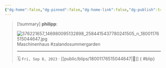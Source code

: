 ```yaml
---
{"dg-home":false,"dg-pinned":false,"dg-home-link":false,"dg-publish":true,"type":"blip","disabled rules":["yaml-title","yaml-title-alias","file-name-heading"],"title":"philipp on instagram @ 2023-09-08","created-date":"2023-09-08T19:00:00","updated-date":"2025-05-02T17:43:08","dg-path":"blips/18001176515044647.md","permalink":"/blips/18001176515044647/","dgPassFrontmatter":true}
---
```


> [!summary] **philipp**:
>
> ![376221657_146980095132898_2584415437780241505_n_18001176515044647.jpg](/img/user/attachments/376221657_146980095132898_2584415437780241505_n_18001176515044647.jpg)
> Maschinenhaus #zalandosummergarden
> - - -
>
> 🗓️ `Fri, Sep 8, 2023` · [[public/blips/18001176515044647\|🔗]]
{ #blip}

